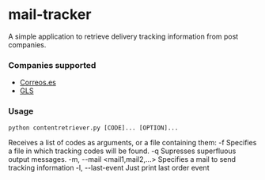 # mail-tracker

A simple application to retrieve delivery tracking information from post companies.

### Companies supported
* [Correos.es](http://www.correos.es)
* [GLS](https://www.gls-group.eu)

### Usage
    python contentretriever.py [CODE]... [OPTION]...

Receives a list of codes as arguments, or a file containing them:
   -f <file>                    Specifies a file in which tracking codes will be found.
   -q                           Supresses superfluous output messages.
   -m, --mail <mail1,mail2,...> Specifies a mail to send tracking information
   -l, --last-event             Just print last order event